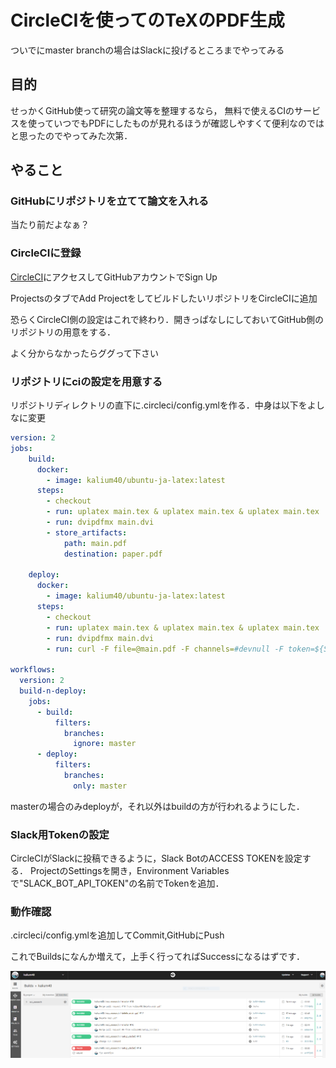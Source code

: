 # CircleCIを使ってのTeXのPDF生成
ついでにmaster branchの場合はSlackに投げるところまでやってみる

## 目的
せっかくGitHub使って研究の論文等を整理するなら，
無料で使えるCIのサービスを使っていつでもPDFにしたものが見れるほうが確認しやすくて便利なのではと思ったのでやってみた次第．


## やること
### GitHubにリポジトリを立てて論文を入れる
当たり前だよなぁ？

### CircleCIに登録
[CircleCI](https://circleci.com/)にアクセスしてGitHubアカウントでSign Up

ProjectsのタブでAdd ProjectをしてビルドしたいリポジトリをCircleCIに追加

恐らくCircleCI側の設定はこれで終わり．開きっぱなしにしておいてGitHub側のリポジトリの用意をする．

よく分からなかったらググって下さい

### リポジトリにciの設定を用意する
リポジトリディレクトリの直下に.circleci/config.ymlを作る．中身は以下をよしなに変更
```.circleci/config.yml
version: 2
jobs:
    build:
      docker:
        - image: kalium40/ubuntu-ja-latex:latest
      steps:
        - checkout
        - run: uplatex main.tex & uplatex main.tex & uplatex main.tex
        - run: dvipdfmx main.dvi
        - store_artifacts:
            path: main.pdf
            destination: paper.pdf

    deploy:
      docker:
        - image: kalium40/ubuntu-ja-latex:latest
      steps:
        - checkout
        - run: uplatex main.tex & uplatex main.tex & uplatex main.tex
        - run: dvipdfmx main.dvi
        - run: curl -F file=@main.pdf -F channels=#devnull -F token=${SLACK_BOT_API_TOKEN} https://slack.com/api/files.upload

workflows:
  version: 2
  build-n-deploy:
    jobs:
      - build:
          filters:
            branches:
              ignore: master
      - deploy:
          filters:
            branches:
              only: master

```

masterの場合のみdeployが，それ以外はbuildの方が行われるようにした．

### Slack用Tokenの設定
CircleCIがSlackに投稿できるように，Slack BotのACCESS TOKENを設定する．
ProjectのSettingsを開き，Environment Variablesで"SLACK_BOT_API_TOKEN"の名前でTokenを追加．


### 動作確認
.circleci/config.ymlを追加してCommit,GitHubにPush

これでBuildsになんか増えて，上手く行ってればSuccessになるはずです．

![Success Image](/images/build_list.png)


